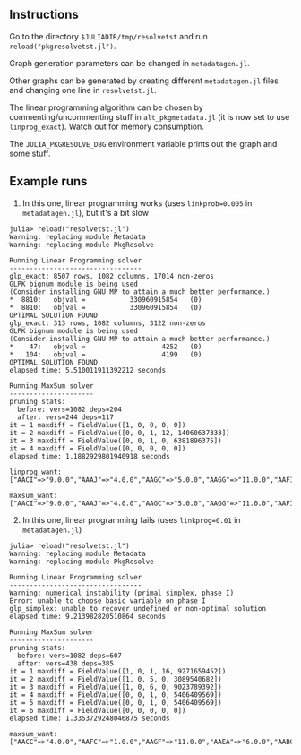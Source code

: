 Instructions
------------

Go to the directory `$JULIADIR/tmp/resolvetst` and run `reload("pkgresolvetst.jl")`.

Graph generation parameters can be changed in `metadatagen.jl`.

Other graphs can be generated by creating different `metadatagen.jl` files and changing
one line in `resolvetst.jl`.

The linear programming algorithm can be chosen by commenting/uncommenting stuff in `alt_pkgmetadata.jl`
(it is now set to use `linprog_exact`). Watch out for memory consumption.

The `JULIA_PKGRESOLVE_DBG` environment variable prints out the graph and some stuff.

Example runs
------------

1) In this one, linear programming works (uses `linkprob=0.005` in `metadatagen.jl`), but it's a bit slow

```
julia> reload("resolvetst.jl")
Warning: replacing module Metadata
Warning: replacing module PkgResolve

Running Linear Programming solver
---------------------------------
glp_exact: 8507 rows, 1082 columns, 17014 non-zeros
GLPK bignum module is being used
(Consider installing GNU MP to attain a much better performance.)
*  8810:   objval =           330960915854   (0)
*  8810:   objval =           330960915854   (0)
OPTIMAL SOLUTION FOUND
glp_exact: 313 rows, 1082 columns, 3122 non-zeros
GLPK bignum module is being used
(Consider installing GNU MP to attain a much better performance.)
*    47:   objval =                   4252   (0)
*   104:   objval =                   4199   (0)
OPTIMAL SOLUTION FOUND
elapsed time: 5.510011911392212 seconds

Running MaxSum solver
---------------------
pruning stats:
  before: vers=1082 deps=204
  after: vers=244 deps=117
it = 1 maxdiff = FieldValue([1, 0, 0, 0, 0])
it = 2 maxdiff = FieldValue([0, 0, 1, 12, 14060637333])
it = 3 maxdiff = FieldValue([0, 0, 1, 0, 6381896375])
it = 4 maxdiff = FieldValue([0, 0, 0, 0, 0])
elapsed time: 1.1882929801940918 seconds

linprog_want:
["AACI"=>"9.0.0","AAAJ"=>"4.0.0","AAGC"=>"5.0.0","AAGG"=>"11.0.0","AAFI"=>"4.0.0","AAJF"=>"8.0.0","AAIB"=>"10.0.0","AAAI"=>"18.0.0","AADD"=>"8.0.0","AABJ"=>"4.0.0"]

maxsum_want:
["AACI"=>"9.0.0","AAAJ"=>"4.0.0","AAGC"=>"5.0.0","AAGG"=>"11.0.0","AAFI"=>"4.0.0","AAJF"=>"8.0.0","AAIB"=>"10.0.0","AAAI"=>"18.0.0","AADD"=>"8.0.0","AABJ"=>"4.0.0"]
```

2) In this one, linear programming fails (uses `linkprog=0.01` in `metadatagen.jl`)

```
julia> reload("resolvetst.jl")
Warning: replacing module Metadata
Warning: replacing module PkgResolve

Running Linear Programming solver
---------------------------------
Warning: numerical instability (primal simplex, phase I)
Error: unable to choose basic variable on phase I
glp_simplex: unable to recover undefined or non-optimal solution
elapsed time: 9.213982820510864 seconds

Running MaxSum solver
---------------------
pruning stats:
  before: vers=1082 deps=607
  after: vers=438 deps=385
it = 1 maxdiff = FieldValue([1, 0, 1, 16, 9271659452])
it = 2 maxdiff = FieldValue([1, 0, 5, 0, 3089540682])
it = 3 maxdiff = FieldValue([1, 0, 6, 0, 9023789392])
it = 4 maxdiff = FieldValue([0, 0, 1, 0, 5406409569])
it = 5 maxdiff = FieldValue([0, 0, 1, 0, 5406409569])
it = 6 maxdiff = FieldValue([0, 0, 0, 0, 0])
elapsed time: 1.3353729248046875 seconds

maxsum_want:
["AACC"=>"4.0.0","AAFC"=>"1.0.0","AAGF"=>"11.0.0","AAEA"=>"6.0.0","AABG"=>"19.0.0","AAHI"=>"1.0.0","AAJE"=>"14.0.0","AACF"=>"2.0.0","AABI"=>"10.0.0","AAHG"=>"17.0.0","AABE"=>"3.0.0","AAFD"=>"1.0.0","AAFE"=>"16.0.0","AABC"=>"6.0.0","AAFF"=>"2.0.0","AACA"=>"5.0.0","AAFJ"=>"10.0.0","AAJD"=>"14.0.0","AAGI"=>"6.0.0","AACJ"=>"19.0.0","AAAC"=>"13.0.0","AAAD"=>"8.0.0","AAEI"=>"16.0.0","AAFB"=>"5.0.0","AAGH"=>"4.0.0"]
```
